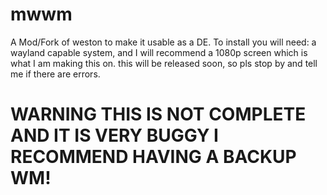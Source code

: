 # mwwm
A Mod/Fork of weston to make it usable as a DE.
To install you will need: a wayland capable system, and I will recommend a 1080p screen which is what I am making this on.
this will be released soon, so pls stop by and tell me if there are errors.
# WARNING THIS IS NOT COMPLETE AND IT IS VERY BUGGY I RECOMMEND HAVING A BACKUP WM!
